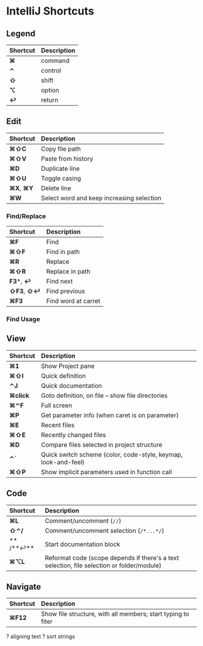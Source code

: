 # IntelliJ Shortcuts

## Legend

Shortcut | Description |
:--- | :---
**⌘** | command
**⌃** | control
**⇧** | shift
**⌥** | option
**↩** | return

## Edit

Shortcut | Description |
:--- | :---
**⌘⇧C** | Copy file path
**⌘⇧V** | Paste from history
**⌘D** | Duplicate line
**⌘⇧U** | Toggle casing
**⌘X**, **⌘Y** | Delete line
**⌘W** | Select word and keep increasing selection

### Find/Replace

Shortcut | Description |
:--- | :---
**⌘F** | Find
**⌘⇧F** | Find in path
**⌘R** | Replace
**⌘⇧R** | Replace in path
**F3***, **↩** | Find next
**⇧F3**, **⇧↩** | Find previous
**⌘F3** | Find word at carret

### Find Usage

## View

Shortcut | Description |
:--- | :---
**⌘1** | Show Project pane
**⌘⇧I** | Quick definition
**⌃J** | Quick documentation
**⌘click** | Goto definition, on file – show file directories
**⌘⌃F** | Full screen
**⌘P** | Get parameter info (when caret is on parameter)
**⌘E** | Recent files
**⌘⇧E** | Recently changed files
**⌘D** | Compare files selected in project structure
**⌃\`** | Quick switch scheme (color, code-style, keymap, look-and-feel)
**⌘⇧P** | Show implicit parameters used in function call

## Code

Shortcut | Description |
:--- | :---
**⌘L** | Comment/uncomment (`//`)
**⇧⌃/** | Comment/uncomment selection (`/*...*/`)
** /\*\*↩** | Start documentation block
**⌘⌥L** | Reformat code (scope depends if there's a text selection, file selection or folder/module)

## Navigate

Shortcut | Description |
:--- | :---
**⌘F12** | Show file structure, with all members; start typing to fiter


? aligning text
? sort strings